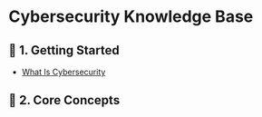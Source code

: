 # Cybersecurity Knowledge Base

## 📁 1. Getting Started

- [What Is Cybersecurity](./getting-started/what-is-cybersecurity.md)

## 📁 2. Core Concepts
